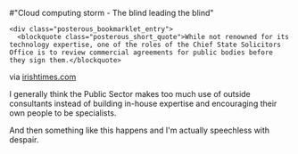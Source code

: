 #"Cloud computing storm - The blind leading the blind"


    <div class="posterous_bookmarklet_entry">
      <blockquote class="posterous_short_quote">While not renowned for its technology expertise, one of the roles of the Chief State Solicitors Office is to review commercial agreements for public bodies before they sign them.</blockquote>

<div class="posterous_quote_citation">via <a href="http://www.irishtimes.com/newspaper/finance/2010/0305/1224265631949.html">irishtimes.com</a></div>
    <p>I generally think the Public Sector makes too much use of outside consultants instead of building in-house expertise and encouraging their own people to be specialists.
</p><p>And then something like this happens and I'm actually speechless with despair.</p></div>
  